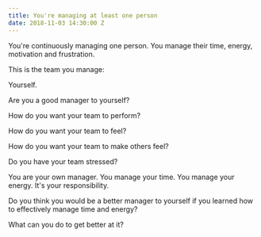 ```yaml
---
title: You're managing at least one person
date: 2018-11-03 14:30:00 Z
---
```


You're continuously managing one person. You manage their time, energy, motivation and frustration.

This is the team you manage:

Yourself.

Are you a good manager to yourself?

How do you want your team to perform?

How do you want your team to feel?

How do you want your team to make others feel?

Do you have your team stressed?

You are your own manager. You manage your time. You manage your energy. It's your responsibility.

Do you think you would be a better manager to yourself if you learned how to effectively manage time and energy?

What can you do to get better at it?